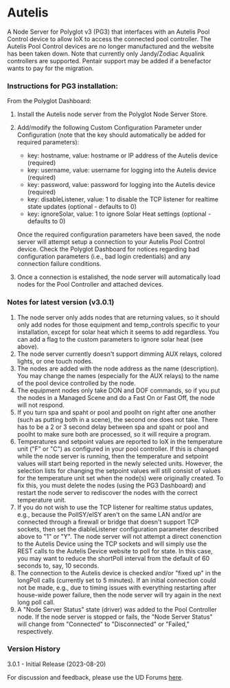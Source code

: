 # Autelis
A Node Server for Polyglot v3 (PG3) that interfaces with an Autelis Pool Control device to allow IoX to access the connected pool controller. The Autelis Pool Control devices are no longer manufactured and the website has been taken down. Note that currently only Jandy/Zodiac Aqualink controllers are supported. Pentair support may be added if a benefactor wants to pay for the migration.

### Instructions for PG3 installation:

From the Polyglot Dashboard:
1. Install the Autelis node server from the Polyglot Node Server Store.
2. Add/modify the following Custom Configuration Parameter under Configuration (note that the key should automatically be added for required parameters):
       
    - key: hostname, value: hostname or IP address of the Autelis device (required)
    - key: username, value: username for logging into the Autelis device (required)
    - key: password, value: password for logging into the Autelis device (required)
    - key: disableListener, value: 1 to disable the TCP listener for realtime state updates (optional - defaults to 0)
    - key: ignoreSolar, value: 1 to ignore Solar Heat settings (optional - defaults to 0)

    Once the required configuration parameters have been saved, the node server will attempt setup a connection to your Autelis Pool Control device. Check the Polyglot Dashboard for notices regarding bad configuration parameters (i.e., bad login credentials) and any connection failure conditions.

3.  Once a connection is estalished, the node server will automatically load nodes for the Pool Controller and attached devices.

### Notes for latest version (v3.0.1)

1. The node server only adds nodes that are returning values, so it should only add nodes for those equipment and temp_controls specific to your installation, except for solar heat which it seems to add regardless. You can add a flag to the custom parameters to ignore solar heat (see above).
2. The node server currently doesn't support dimming AUX relays, colored lights, or one touch nodes.
3. The nodes are added with the node address as the name (description). You may change the names (especially for the AUX relays) to the name of the pool device controlled by the node.
3. The equipment nodes only take DON and DOF commands, so if you put the nodes in a Managed Scene and do a Fast On or Fast Off, the node will not respond.
4. If you turn spa and spaht or pool and poolht on right after one another (such as putting both in a scene), the second one does not take. There has to be a 2 or 3 second delay between spa and spaht or pool and poolht to make sure both are processed, so it will require a program.
6. Temperatures and setpoint values are reported to IoX in the temperature unit ("F" or "C") as configured in your pool controller. If this is changed while the node server is running, then the temperature and setpoint values will start being reported in the newly selected units. However, the selection lists for changing the setpoint values will still consist of values for the temperature unit set when the node(s) were originally created. To fix this, you must delete the nodes (using the PG3 Dashboard) and restart the node server to rediscover the nodes with the correct temperature unit.
7. If you do not wish to use the TCP listener for realtime status updates, e.g., because the PolISY/eISY aren't on the same LAN and/or are connected through a firewall or bridge that doesn't support TCP sockets, then set the diableListener configuration parameter described above to "1" or "Y". The node server will not attempt a direct conenction to the Autelis Device using the TCP sockets and will simply use the REST calls to the Autelis Device website to poll for state. In this case, you may want to reduce the shortPoll interval from the default of 60 seconds to, say, 10 seconds. 
8. The connection to the Autelis device is checked and/or "fixed up" in the longPoll calls (currently set to 5 minutes). If an initial connection could not be made, e.g., due to timing issues with everything restarting after house-wide power failure, then the node server will try again in the next long poll call.
9. A "Node Server Status" state (driver) was added to the Pool Controller node. If the node server is stopped or fails, the "Node Server Status" will change from "Connected" to "Disconnected" or "Failed," respectively.

### Version History
3.0.1 - Initial Release (2023-08-20)

For discussion and feedback, please use the UD Forums <a href="https://forum.universal-devices.com/forum/431-autelis/" target="_blank">here</a>.

